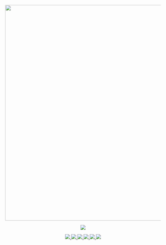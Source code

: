 <p align="center">
  <a href="https://github.com/dimkagithub">
    <img src="https://github-profile-summary-cards.vercel.app/api/cards/profile-details?username=dimkagithub&theme=solarized_dark" width="700">
  </a>
</p>

<p align="center">
  <a href="https://github.com/dimkagithub">
    <img src="https://github-readme-stats.vercel.app/api?username=dimkagithub&show_icons=true&include_all_commits=true&count_private=true&theme=vision-friendly-dark">
  </a>
</p>

<p align="center">
  <a href="https://github.com/dimkagithub">
    <img src="https://badges.strrl.dev/visits/dimkagithub/dimkagithub?logo=GitHub&style=plastic&a=0">
  </a>
  <a href="https://github.com/dimkagithub">
    <img src="https://badges.strrl.dev/years/dimkagithub?logo=GitHub&style=plastic&a=0">
  </a>
  <a href="https://github.com/dimkagithub?tab=repositories">
    <img src="https://badges.strrl.dev/repos/dimkagithub?logo=GitHub&style=plastic&a=0">
  </a>
  <a href="https://gist.github.com/dimkagithub">
    <img src="https://badges.strrl.dev/gists/dimkagithub?logo=GitHub&style=plastic&a=0">
  </a>
  <a href="https://github.com/dimkagithub">
    <img src="https://badges.strrl.dev/commits/monthly/dimkagithub?logo=GitHub&style=plastic&a=0">
  </a>
    <a href="https://github.com/dimkagithub">
    <img src="https://badges.strrl.dev/commits/yearly/dimkagithub?logo=GitHub&style=plastic&a=0">
  </a>
</p>
